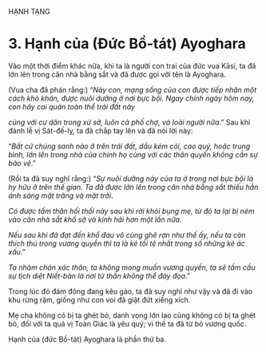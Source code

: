 HẠNH TẠNG

# 3. Hạnh của (Đức Bồ-tát) Ayoghara

Vào một thời điểm khác nữa, khi ta là người con trai của đức vua Kāsi, ta đã lớn lên trong căn nhà bằng sắt và đã được gọi với tên là Ayoghara.

(Vua cha đã phán rằng:) “_Này con, mạng sống của con được tiếp nhận một cách khó khăn, được nuôi dưỡng ở nơi bực bội. Ngay chính ngày hôm nay, con hãy cai quản toàn thể trái đất này_

_cùng với cư dân trong xứ sở, luôn cả phố chợ, và loài người nữa_.” Sau khi đảnh lễ vị Sát-đế-lỵ, ta đã chắp tay lên và đã nói lời này:

“_Bất cứ chúng sanh nào ở trên trái đất, dầu kém cỏi, cao quý, hoặc trung bình, lớn lên trong nhà của chính họ cùng với các thân quyến không cần sự bảo vệ_.”

(Rồi ta đã suy nghĩ rằng:) “_Sự nuôi dưỡng này của ta ở trong nơi bực bội là hy hữu ở trên thế gian. Ta đã được lớn lên trong căn nhà bằng sắt thiếu hẳn ánh sáng mặt trăng và mặt trời_.

_Có được tấm thân hối thối này sau khi rời khỏi bụng mẹ, từ đó ta lại bị ném vào căn nhà sắt khổ sở và kinh hãi hơn một lần nữa_.

_Nếu sau khi đã đạt đến khổ đau vô cùng ghê rợn như thế ấy, nếu ta còn thích thú trong vương quyền thì ta là kẻ tồi tệ nhất trong số những kẻ ác xấu_.”

_Ta nhàm chán xác thân, ta không mong muốn vương quyền, ta sẽ tầm cầu sự tịch diệt Niết-bàn là nơi tử thần không thể đày đọa_.”

Trong lúc đó đám đông đang kêu gào, ta đã suy nghĩ như vậy và đã đi vào khu rừng rậm, giống như con voi đã giật đứt xiềng xích.

Mẹ cha không có bị ta ghét bỏ, danh vọng lớn lao cũng không có bị ta ghét bỏ, đối với ta quả vị Toàn Giác là yêu quý; vì thế ta đã từ bỏ vương quốc.

Hạnh của (đức Bồ-tát) Ayoghara là phần thứ ba.
